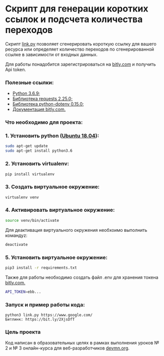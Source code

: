 # Скрипт для генерации коротких ссылок и подсчета количества переходов

Скрипт [link.py](https://github.com/ArtsAnton/devman_hw/blob/main/api/les2/link.py) позволяет сгенерировать короткую ссылку для вашего ресурса или определяет количество переходов по сгенерированной ссылке в зависимости от входных данных.

Для работы понадобится зарегистрироваться на [bitly.com](https://bitly.com/) и получить Api token.

### Полезные ссылки:
* [Python 3.6.9;](https://www.python.org/downloads/)
* [Библиотека requests 2.25.0;](https://requests.readthedocs.io/en/master/)
* [Библиотека python-dotenv 0.15.0;](https://pypi.org/project/python-dotenv/)
* [Документация bitly.com.](https://dev.bitly.com/)

### Что необходимо для проекта:

### 1. Установить python ([Ubuntu 18.04](https://releases.ubuntu.com/)):
```bash
sudo apt-get update
sudo apt-get install python3.6
```
### 2. Установить virtualenv:
```bash
pip install virtualenv
```
### 3. Создать виртуальное окружение:
```bash
virtualenv venv
```
### 4. Активировать виртуальное окружение:
```bash
source venv/bin/activate
```
Для деактивация виртуального окружения необхоимо выполнить командуz:
```bash
deactivate
```

### 5. Установить виртуальное окружение:
```bash
pip3 install -r requirements.txt
```

Также для работы необходимо создать файл .env для хранения токена [bitly.com.](https://dev.bitly.com/)
```bash
API_TOKEN=ebb...
```

### Запуск и пример работы кода:
```python3
python3 link.py https://www.google.com/
Битлинк: https://bit.ly/2XjsDfT
```
 

### Цель проекта

Код написан в образовательных целях в рамках выполнения уроков № 2 и № 3 онлайн-курса для веб-разработчиков [devmn.org](https://dvmn.org/modules/web-api/).